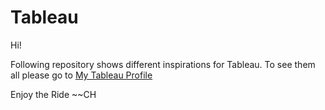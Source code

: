 # Tableau

Hi! 

Following repository shows different inspirations for Tableau. To see them all please go to [My Tableau Profile](https://public.tableau.com/profile/cynthia5268#!/)

Enjoy the Ride
~~CH
